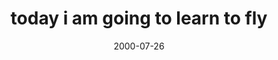 ---
layout: base.njk
title : 'today i am going to learn to fly' 
view_title : 'today i am going to learn to fly' 
year : '2000' 
date : '2000-07-26' 
img_file : '/drawing/learntofly.png' 
html_file : 'learntofly' 
next_html : 'looksrain.html' 
year_order : '495' 
permalink : "title/{{html_file}}.html"
---